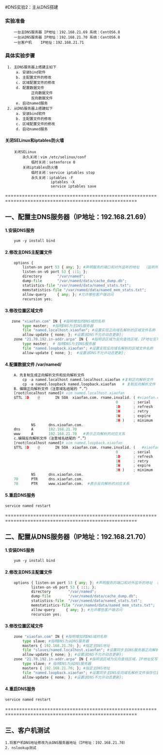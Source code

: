 #DNS实验2：主从DNS搭建


### 实验准备

```关闭SELinux和iptables防火墙！
    一台主DNS服务器 IP地址：192.168.21.69 系统：CentOS6.8
    一台从DNS服务器 IP地址：192.168.21.70 系统：CentOS6.8
    一台客户机    IP地址：192.168.21.71
```

### 具体实验步骤

```
 1. 主DNS服务器上搭建主如下       
     a. 安装bind软件        
     b. 主配置文件的修改       
     c. 区域配置文件的修改        
     d. 配置数据文件            
            正向数据文件            
            反向数据文件        
     e. 启动named服务        
 2. 从DNS服务器上搭建如下
     a. 安装bind软件                 
     b. 主配置文件的修改              
     c. 区域配置文件的修改 
     d. 启动named服务
```

#### 关闭SELinux和iptables防火墙

```
    关闭SELinux    
        永久关闭：vim /etc/selinux/conf    
            临时关闭：setenforce 0
        关闭iptables防火墙    
            临时关闭：service iptables stop    
            永久关闭：iptables -F             
                     iptables -X                 
                     service iptables save
```

=====================================================================================================

## 一、配置主DNS服务器（IP地址：192.168.21.69）

#### 1.安装DNS服务

```
    yum -y install bind
```

#### 2.修改主DNS主配置文件

``` python
    options {
        listen-on port 53 { any; }; #声明服务的端口和对外监听的地址  （监听所有网卡用any）                        
        listen-on-v6 port 53 { ::1; };        
        directory       "/var/named";        
        dump-file       "/var/named/data/cache_dump.db";        
        statistics-file "/var/named/data/named_stats.txt";        
        memstatistics-file "/var/named/data/named_mem_stats.txt";        
        allow-query     { any; }; #允许哪些客户端访问        
        recursion yes;
```

#### 3.修改位置区域文件

``` python
   zone "xiaofan.com" IN { #指明增加的DNS域的名称        
        type master;  #指明DNS为主DNS服务器        
        file "named.localhost.xiaofan"; #设置实现正向域名解析的区域文件名称        
        allow-update { none; }; #设置该DNS不允许动态更新};
    zone "21.70.192.in-addr.arpa" IN {  #指明该区域为反向查找区域，IP地址反写        
        type master;  # 指明DNS为主DNS服务器        
        file "named.loopback.xiaofan"; #设置实现反向域名解析的区域文件名称        
        allow-update { none; };  #设置该DNS不允许动态更新};
```

#### 4.配置数据文件  /var/named/

``` python
    A．先复制生成正向解析文件和反向解析文件    
        cp -a named.localhost named.localhost.xiaofan #复制正向解析文件    
        cp -a named.loopback named.loopback.xiaofan   # 复制反向解析文件
    B．编辑正向解析文件（注意域名结尾的 “.”）
    [root@localhost named]# vim named.localhost.xiaofan    
    $TTL 1D    @       IN SOA  xiaofan.com. rname.invalid. ( #xiaofan.com. 写解析的域名
                                                   0       ; serial
                                                   1D      ; refresh                                        
                                                   1H      ; retry                
                                                   1W      ; expire                                      
                                                   3H )    ; minimum            
            NS      dns.xioafan.com.    
    dns     A       192.168.21.70      
    www     A       192.168.21.70   #表示正向解析的对应关系
    c.编辑反向解析文件（注意域名结尾的 “.”）
    [root@localhost named]# vim named.loopback.xiaofan    
    $TTL 1D    @       IN SOA  xiaofan.com. rname.invalid. (   #xiaofan.com. 写解析的域名)   
                                                   0       ; serial                                      
                                                   1D      ; refresh                                       
                                                   1H      ; retry                                       
                                                   1W      ; expire                                        
                                                   3H )    ; minimum            
            NS      dns.xiaofan.com.    
    70      PTR     dns.xiaofan.com.    
    70      PTR     www.xiaofan.com.  #表示反向解析的对应关系
```

#### 5.重启DNS服务

``` python
service named restart
```

=====================================================================================================

## 二、配置从DNS服务器（IP地址：192.168.21.70）

#### 1.安装DNS服务

```
    yum -y install bind
```

#### 2.修改主DNS主配置文件

``` python
    options { listen-on port 53 { any; }; #声明服务的端口和对外监听的地址 （监听所有网卡用any） 
            listen-on-v6 port 53 { ::1; }; 
            directory        "/var/named"; 
            dump-file        "/var/named/data/cache_dump.db"; 
            statistics-file  "/var/named/data/named_stats.txt"; 
            memstatistics-file "/var/named/data/named_mem_stats.txt"; 
            allow-query     { any; }; #允许哪些客户端访问 
            recursion yes;
```

#### 3.修改位置区域文件

``` python
    zone "xiaofan.com" IN { #指明增加的DNS域的名称 
        type slave; #指明DNS为从DNS服务器 
        masters { 192.168.21.70; }; #指定主DNS地址
        file "slaves/named.localhost.xiaofan"; #设置同步主DNS服务器正向解析文件保存位置
        allow-update { none; }; #设置该DNS不允许动态更新}; 
    zone "21.70.192.in-addr.arpa" IN { #指明该区域为反向查找区域，IP地址反写 
        type slave; # 指明DNS为从DNS服务器 
        masters { 192.168.21.70; }; #指定主DNS地址
        file "named.loopback.xiaofan"; #设置同步主DNS反向域名解析文件保存位置 
        allow-update { none; }; #设置该DNS不允许动态更新};
```

#### 4.重启DNS服务

``` python
service named restart
```

=====================================================================================================

## 三、客户机测试

```
1.将客户机DNS地址修改为从DNS服务器地址（IP地址：192.168.21.70）
2. nslookup测试
```

